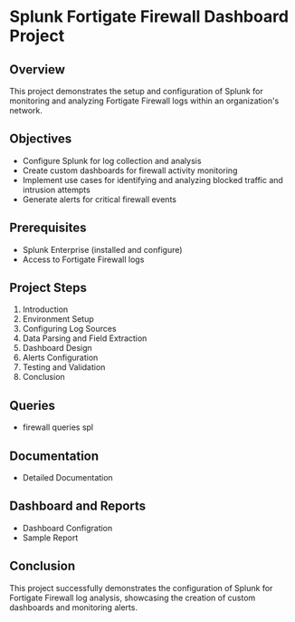 # Splunk Fortigate Firewall Dashboard Project

## Overview
This project demonstrates the setup and configuration of Splunk for monitoring and analyzing Fortigate Firewall logs within an organization's network.

## Objectives
- Configure Splunk for log collection and analysis
- Create custom dashboards for firewall activity monitoring
- Implement use cases for identifying and analyzing blocked traffic and intrusion attempts
- Generate alerts for critical firewall events

## Prerequisites
- Splunk Enterprise (installed and configure)
- Access to Fortigate Firewall logs

## Project Steps
1. Introduction
2. Environment Setup
3. Configuring Log Sources
4. Data Parsing and Field Extraction
5. Dashboard Design
6. Alerts Configuration
7. Testing and Validation
8. Conclusion


## Queries
- firewall queries spl

## Documentation
- Detailed Documentation

## Dashboard and Reports
- Dashboard Configration
- Sample Report

## Conclusion
This project successfully demonstrates the configuration of Splunk for Fortigate Firewall log analysis, showcasing the creation of custom dashboards and monitoring alerts.
